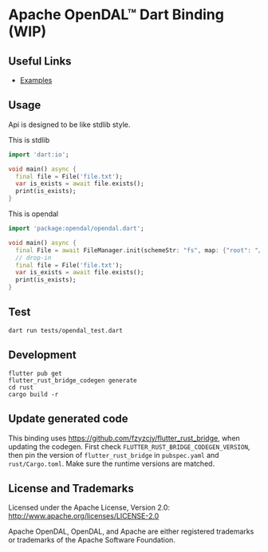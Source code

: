 # Apache OpenDAL™ Dart Binding (WIP)

## Useful Links

- [Examples](./examples)

## Usage

Api is designed to be like stdlib style.

This is stdlib

```dart
import 'dart:io';

void main() async {
  final file = File('file.txt');
  var is_exists = await file.exists();
  print(is_exists);
}
```

This is opendal

```dart
import 'package:opendal/opendal.dart';

void main() async {
  final File = await FileManager.init(schemeStr: "fs", map: {"root": "/tmp"});
  // drop-in
  final file = File('file.txt');
  var is_exists = await file.exists();
  print(is_exists);
}

```

## Test

```
dart run tests/opendal_test.dart
```

## Development

```
flutter pub get
flutter_rust_bridge_codegen generate
cd rust
cargo build -r
```

## Update generated code

This binding uses <https://github.com/fzyzcjy/flutter_rust_bridge>, when updating the codegen. First check `FLUTTER_RUST_BRIDGE_CODEGEN_VERSION`, then pin the version of `flutter_rust_bridge` in `pubspec.yaml` and `rust/Cargo.toml`. Make sure the runtime versions are matched.

## License and Trademarks

Licensed under the Apache License, Version 2.0: http://www.apache.org/licenses/LICENSE-2.0

Apache OpenDAL, OpenDAL, and Apache are either registered trademarks or trademarks of the Apache Software Foundation.
